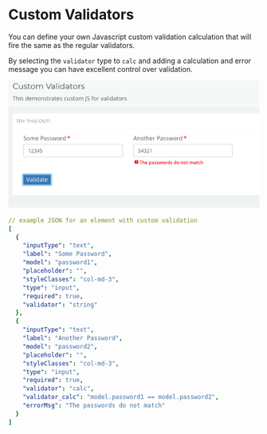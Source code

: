 # Custom Validators

You can define your own Javascript custom validation calculation that will fire the same as the regular validators.

By selecting the `validator` type to `calc` and adding a calculation and error message you can have excellent control over validation.

![](../../../.gitbook/assets/screen-shot-2018-01-19-at-6.47.50-pm.png)

```yaml
// example JSON for an element with custom validation
[
  {
    "inputType": "text",
    "label": "Some Password",
    "model": "password1",
    "placeholder": "",
    "styleClasses": "col-md-3",
    "type": "input",
    "required": true,
    "validator": "string"
  },
  {
    "inputType": "text",
    "label": "Another Password",
    "model": "password2",
    "placeholder": "",
    "styleClasses": "col-md-3",
    "type": "input",
    "required": true,
    "validator": "calc",
    "validator_calc": "model.password1 == model.password2",
    "errorMsg": "The passwords do not match"
  }
]
```
